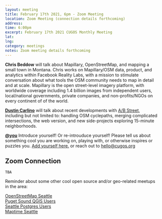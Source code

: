 ```yaml
---
layout: meeting
title: February 17th 2021, 6pm - Zoom Meeting
location: Zoom Meeting (connection details forthcoming)
address:
time: 6:00pm
excerpt: February 17th 2021 CUGOS Monthly Meeting
lat:
lng:
category: meetings
notes: Zoom meeting details forthcoming
---
```


**Chris Beddow** will talk about Mapillary, OpenStreetMap, and mapping a small town in Montana. Chris works on Mapillary/OSM data, product, and analytics within Facebook Reality Labs, with a mission to stimulate conversation about what tools the OSM community needs to map in detail and at scale. Mapillary is the open street-level imagery platform, with worldwide coverage including 1.4 billion images from independent users, local/national governments, private companies, and non-profits/NGOs on every continent of of the world.

**[Dustin Carlino](https://twitter.com/CarlinoDustin)** will talk about recent developments with [A/B Street](https://abstreet.org), including but not limited to: handling OSM cyclepaths, merging complicated intersections, the web version, and new side-projects exploring 15-minute neighborhoods.

**[@you](http://cugos.org/people/)** Introduce yourself! Or re-introuduce yourself! Please tell us about something cool you are working on, playing with, or otherwise inspires or puzzles you. [Add yourself here.](https://github.com/cugos/cugos.github.com/blob/master/meetings/_posts/2020-11-18-cugos_monthly.md) or reach out to hello@cugos.org

## Zoom Connection

```
TBA

```

Reminder about some other cool open source and/or geo-related meetups in the area:

[OpenStreetMap Seattle](https://www.meetup.com/OpenStreetMap-Seattle/)  
[Puget Sound QGIS Users](https://www.meetup.com/Puget-Sound-QGIS-Users-Group/)  
[Seattle Postgres Users](https://www.meetup.com/Seattle-Postgres/)  
[Maptime Seattle](https://www.meetup.com/MaptimeSEA/)
